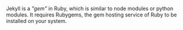 Jekyll is a *"gem"* in Ruby, which is similar to node modules or python modules. It requires Rubygems, the gem hosting service of Ruby to be installed on your system.
